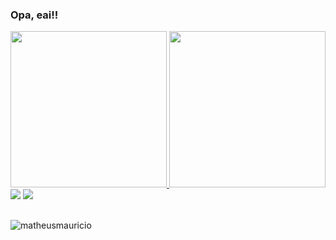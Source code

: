 ### Opa, eai!!

 <div>
  <a href="https://github.com/matheusmauricio">
  <img height="250em" src="https://github-readme-stats.vercel.app/api?username=matheusmauricio&show_icons=true&theme=tokyonight&include_all_commits=true&count_private=true"/>
  <img height="250em" src="https://github-readme-stats.vercel.app/api/top-langs/?username=matheusmauricio&langs_count=7&theme=tokyonight"/>
</div>


<div> 
  <a href = "mailto:matheus_mauricio@hotmail.com"><img src="https://img.shields.io/badge/Microsoft_Outlook-0078D4?style=for-the-badge&logo=microsoft-outlook&logoColor=white" target="_blank"></a>
  <a href="https://www.linkedin.com/in/matheus-mauricio-de-souza-araujo-1b3a52185" target="_blank"><img src="https://img.shields.io/badge/-LinkedIn-%230077B5?style=for-the-badge&logo=linkedin&logoColor=white" target="_blank"></a> 
</div>
  
##

<img src="https://komarev.com/ghpvc/?username=matheusmauricio&color=green" alt="matheusmauricio" /> 
